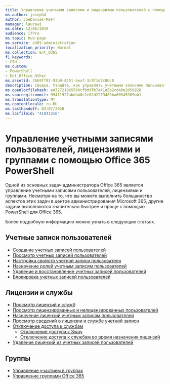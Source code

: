 ```yaml
---
title: Управление учетными записями и лицензиями пользователей с помощью Office 365 PowerShell
ms.author: josephd
author: JoeDavies-MSFT
manager: laurawi
ms.date: 12/06/2019
audience: ITPro
ms.topic: hub-page
ms.service: o365-administration
localization_priority: Normal
ms.collection: Ent_O365
f1.keywords:
- CSH
ms.custom:
- PowerShell
- Ent_Office_Other
ms.assetid: 26b9ff81-93b0-4251-beaf-3c9f1d7c80c8
description: Сводка. Узнайте, как управлять учетными записями пользователей, лицензиями и группами с помощью Office 365 PowerShell.
ms.openlocfilehash: e43272196556bcfb09fb7a41a5b2cd40e2056928
ms.sourcegitcommit: 99411927abdb40c2e82d2279489ba60545989bb1
ms.translationtype: MT
ms.contentlocale: ru-RU
ms.lasthandoff: 02/07/2020
ms.locfileid: "41841316"
---
```

# <a name="manage-user-accounts-licenses-and-groups-with-office-365-powershell"></a>Управление учетными записями пользователей, лицензиями и группами с помощью Office 365 PowerShell

Одной из основных задач администратора Office 365 является управление учетными записями пользователей, лицензиями и группами. Несмотря на то, что вы можете выполнить большинство аспектов этих задач в центре администрирования Microsoft 365, другие задачи выполняются значительно быстрее и проще с помощью PowerShell для Office 365. 

Более подробную информацию можно узнать в следующих статьях.

## <a name="user-accounts"></a>Учетные записи пользователей

- [Создание учетных записей пользователей](create-user-accounts-with-office-365-powershell.md)
- [Просмотр учетных записей пользователей](view-user-accounts-with-office-365-powershell.md)
- [Настройка свойств учетной записи пользователя](configure-user-account-properties-with-office-365-powershell.md)
- [Назначение ролей учетным записям пользователей](assign-roles-to-user-accounts-with-office-365-powershell.md)
- [Удаление и восстановление учетных записей пользователей](delete-and-restore-user-accounts-with-office-365-powershell.md)
- [Блокировка учетных записей пользователей](block-user-accounts-with-office-365-powershell.md)

## <a name="licenses-and-services"></a>Лицензии и службы
- [Просмотр лицензий и служб](view-licenses-and-services-with-office-365-powershell.md)
- [Просмотр лицензированных и нелицензированных пользователей](view-licensed-and-unlicensed-users-with-office-365-powershell.md)
- [Назначение лицензий учетным записям пользователей](assign-licenses-to-user-accounts-with-office-365-powershell.md)
- [Просмотр сведений о лицензии и службе учетной записи](view-account-license-and-service-details-with-office-365-powershell.md)
- [Отключение доступа к службам](disable-access-to-services-with-office-365-powershell.md)
  - [Отключение доступа к Sway](disable-access-to-sway-with-office-365-powershell.md)
  - [Отключение доступа к службам во время назначения лицензий](disable-access-to-services-while-assigning-user-licenses.md)
- [Удаление лицензий из учетных записей пользователей](remove-licenses-from-user-accounts-with-office-365-powershell.md)

## <a name="groups"></a>Группы
- [Управление участием в группах](maintain-group-membership-with-office-365-powershell.md)
- [Управление группами Office 365](manage-office-365-groups-with-powershell.md)

